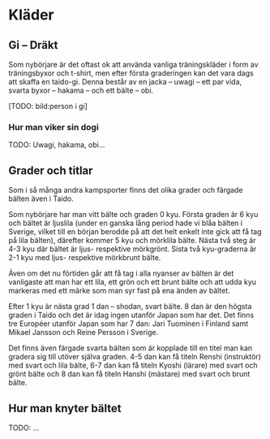 # Kläder #

## Gi – Dräkt ##

Som nybörjare är det oftast ok att använda vanliga träningskläder i form av träningsbyxor och t-shirt, men efter första graderingen kan det vara dags att skaffa en taido-gi. Denna består av en jacka – uwagi – ett par vida, svarta byxor – hakama – och ett bälte – obi.

[TODO: bild:person i gi]

### Hur man viker sin dogi ###

TODO: Uwagi, hakama, obi...

## Grader och titlar ##

Som i så många andra kampsporter finns det olika grader och färgade bälten även i Taido. 

Som nybörjare har man vitt bälte och graden 0 kyu. Första graden är 6 kyu och bältet är ljuslila (under en ganska lång period hade vi blåa bälten i Sverige, vilket till en början berodde på att det helt enkelt inte gick att få tag på lila bälten), därefter kommer 5 kyu och mörklila bälte. Nästa två steg är 4-3 kyu där bältet är ljus- respektive mörkgrönt. Sista två kyu-graderna är 2-1 kyu med ljus- respektive mörkbrunt bälte.

Även om det nu förtiden går att få tag i alla nyanser av bälten är det vanligaste att man har ett lila, ett grön och ett brunt bälte och att udda kyu markeras med ett märke som man syr fast på ena änden av bältet.

Efter 1 kyu är nästa grad 1 dan – shodan, svart bälte. 8 dan är den högsta graden i Taido och det är idag ingen utanför Japan som har det. Det finns tre Européer utanför Japan som har 7 dan: Jari Tuominen i Finland samt Mikael Jansson och Reine Persson i Sverige.

Det finns även färgade svarta bälten som är kopplade till en titel man kan gradera sig till utöver själva graden. 4-5 dan kan få titeln Renshi (instruktör) med svart och lila bälte, 6-7 dan kan få titeln Kyoshi (lärare) med svart och grönt bälte och 8 dan kan få titeln Hanshi (mästare) med svart och brunt bälte.

## Hur man knyter bältet ##

TODO: ...
